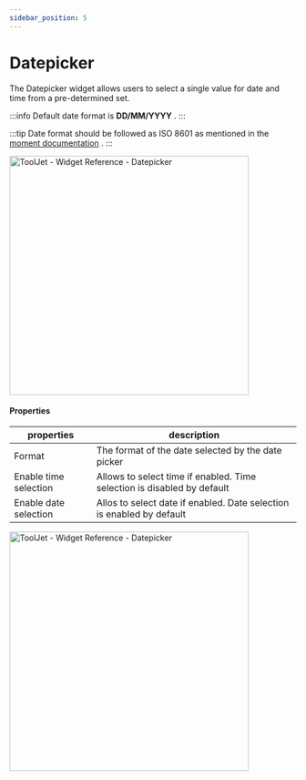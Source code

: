 ```yaml
---
sidebar_position: 5
---
```


# Datepicker

The Datepicker widget allows users to select a single value for date and time from a pre-determined set.

:::info
Default date format is **DD/MM/YYYY** .
:::

:::tip
Date format should be followed as ISO 8601 as mentioned in the [moment documentation](https://momentjs.com/docs/) .
:::

<img class="screenshot-full" src="/img/widgets/datepicker/datepicker.gif" alt="ToolJet - Widget Reference - Datepicker" height="420"/>


#### Properties

| properties      | description |
| ----------- | ----------- |
| Format | The format of the date selected by the date picker |
| Enable time selection | Allows to select time if enabled. Time selection is disabled by default |
| Enable date selection | Allos to select date if enabled. Date selection is enabled by default  |


<img class="screenshot-full" src="/img/widgets/datepicker/datepicker-format.gif" alt="ToolJet - Widget Reference - Datepicker" height="420"/>